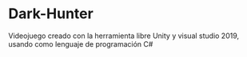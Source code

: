 # Dark-Hunter
Videojuego creado con la herramienta libre Unity y visual studio 2019, usando como lenguaje de programación C#

